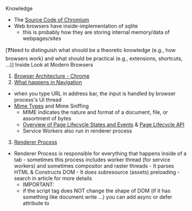 Knowledge
- The [Source Code of Chromium](https://cs.chromium.org/chromium/src/net/base/mime_sniffer.cc?sq=package:chromium&dr=CS&l=5)
- Web browsers have inside-implementation of sqlite
	- this is probably how they are storing internal memory/data of webpages/sites

[❓Need to distinguish what should be a theoretic knowledge (e.g., how browsers work) and what should be practical (e.g., extensions, shortcuts, ...)]
Inside Look at Modern Browsers
1. [Browser Architecture - Chrome](https://developers.google.com/web/updates/2018/09/inside-browser-part1)
2. [What happens in Navigation](https://developers.google.com/web/updates/2018/09/inside-browser-part2)
  - when you type URL in address bar, the input is handled by browser process's UI thread
  - [Mime Types](https://developer.mozilla.org/en-US/docs/Web/HTTP/Basics_of_HTTP/MIME_types) and Mime Sniffing
    - MIME indicates the nature and format of a document, file, or assortment of bytes
    - [Overview of Page Lifecycle States and Events](https://developers.google.com/web/updates/2018/07/page-lifecycle-api#overview_of_page_lifecycle_states_and_events) & [Page Lifecycle API](https://developers.google.com/web/updates/2018/07/page-lifecycle-api)
    - Service Workers also run in renderer process
3. [Renderer Process](https://developers.google.com/web/updates/2018/09/inside-browser-part3)
  - Renderer Process is responsible for everything that happens inside of a tab
		- sometimes this process includes worker thread (for service workers) and sometimes compositor and raster threads
		- It parses HTML & Constructs DOM
		- It does subresource (assets) preloading
			- search in article for more details
	- IMPORTANT:
  	- if the script tag does NOT change the shape of DOM (if it has something like document.write …) you can add async or defer attribute to <script> tag
		- JS is then loaded asynchronously and does not block parsing of JS
		- [Resource Prioritization](https://developers.google.com/web/fundamentals/performance/resource-prioritization)
		- It does Style Calculation
  	- what kind of style is applied to each el based on CSS selectors
		- you can see this info in computed section in DEV tools
		- It does the layout - geometry of elements
			- there is layout tree which has x and y coordinates and bounding box sizes
			- Layout tree may be similar structure to the DOM tree, but it only contains information related to what's visible on the page.
      - Rasterizing
  	- turning the information about the structure of document, styles and layout  of each element into pixels on screen is called Rasterizing
    	- Layer Panel in Chrome Dev (https://blog.logrocket.com/eliminate-content-repaints-with-the-new-layers-panel-in-chrome-e2c306d4d752/?gi=cd6271834cea)
- 4. [Compositor](https://developers.google.com/web/updates/2018/09/inside-browser-part4)
  - 		- User Event (Input) is registered first by browser process
			§ it knows the coordinates and the content of the event and passes the data to rendereer process
			§ Rendererer Process then finds the event target and runs event listeners that are attached




